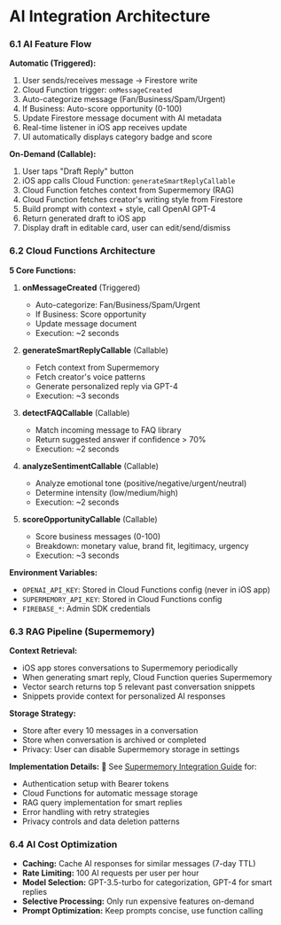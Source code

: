 # AI Integration Architecture

### 6.1 AI Feature Flow

**Automatic (Triggered):**
1. User sends/receives message → Firestore write
2. Cloud Function trigger: `onMessageCreated`
3. Auto-categorize message (Fan/Business/Spam/Urgent)
4. If Business: Auto-score opportunity (0-100)
5. Update Firestore message document with AI metadata
6. Real-time listener in iOS app receives update
7. UI automatically displays category badge and score

**On-Demand (Callable):**
1. User taps "Draft Reply" button
2. iOS app calls Cloud Function: `generateSmartReplyCallable`
3. Cloud Function fetches context from Supermemory (RAG)
4. Cloud Function fetches creator's writing style from Firestore
5. Build prompt with context + style, call OpenAI GPT-4
6. Return generated draft to iOS app
7. Display draft in editable card, user can edit/send/dismiss

### 6.2 Cloud Functions Architecture

**5 Core Functions:**

1. **onMessageCreated** (Triggered)
   - Auto-categorize: Fan/Business/Spam/Urgent
   - If Business: Score opportunity
   - Update message document
   - Execution: ~2 seconds

2. **generateSmartReplyCallable** (Callable)
   - Fetch context from Supermemory
   - Fetch creator's voice patterns
   - Generate personalized reply via GPT-4
   - Execution: ~3 seconds

3. **detectFAQCallable** (Callable)
   - Match incoming message to FAQ library
   - Return suggested answer if confidence > 70%
   - Execution: ~2 seconds

4. **analyzeSentimentCallable** (Callable)
   - Analyze emotional tone (positive/negative/urgent/neutral)
   - Determine intensity (low/medium/high)
   - Execution: ~2 seconds

5. **scoreOpportunityCallable** (Callable)
   - Score business messages (0-100)
   - Breakdown: monetary value, brand fit, legitimacy, urgency
   - Execution: ~3 seconds

**Environment Variables:**
- `OPENAI_API_KEY`: Stored in Cloud Functions config (never in iOS app)
- `SUPERMEMORY_API_KEY`: Stored in Cloud Functions config
- `FIREBASE_*`: Admin SDK credentials

### 6.3 RAG Pipeline (Supermemory)

**Context Retrieval:**
- iOS app stores conversations to Supermemory periodically
- When generating smart reply, Cloud Function queries Supermemory
- Vector search returns top 5 relevant past conversation snippets
- Snippets provide context for personalized AI responses

**Storage Strategy:**
- Store after every 10 messages in a conversation
- Store when conversation is archived or completed
- Privacy: User can disable Supermemory storage in settings

**Implementation Details:**
📖 See [Supermemory Integration Guide](./supermemory-integration-guide.md) for:
- Authentication setup with Bearer tokens
- Cloud Functions for automatic message storage
- RAG query implementation for smart replies
- Error handling with retry strategies
- Privacy controls and data deletion patterns

### 6.4 AI Cost Optimization

- **Caching:** Cache AI responses for similar messages (7-day TTL)
- **Rate Limiting:** 100 AI requests per user per hour
- **Model Selection:** GPT-3.5-turbo for categorization, GPT-4 for smart replies
- **Selective Processing:** Only run expensive features on-demand
- **Prompt Optimization:** Keep prompts concise, use function calling
